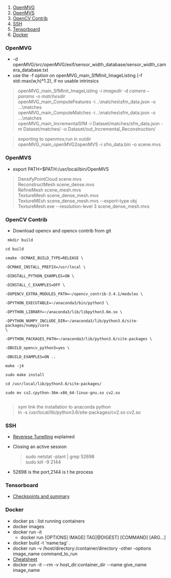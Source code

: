 1. [OpenMVG](#openmvg)
2. [OpenMVS](#openmvs)
3. [OpenCV Contrib](#opencv)
4. [SSH](#ssh)
5. [Tensorboard](#tensorboard)
6. [Docker](#docker)

### <a name="openmvg"></a> OpenMVG
* -d openMVG/src/openMVG/exif/sensor_width_database/sensor_width_camera_database.txt
* use the -f option on openMVG_main_SfMInit_ImageListing (-f std::max(w,h)*1.2), if no usable intrinsics  

> openMVG_main_SfMInit_ImageListing -i $imagedir$ -d $camera-params$ -o $matchesdir$  
  openMVG_main_ComputeFeatures -i ..\matches\sfm_data.json -o ...\matches  
  openMVG_main_ComputeMatches -i ..\matches\sfm_data.json -o ...\matches  
  openMVG_main_IncrementalSfM -i Dataset/matches/sfm_data.json -m Dataset/matches/ -o Dataset/out_Incremental_Reconstruction/ 
   
>  exporting to openmvs;run in outdir
>   openMVG_main_openMVG2openMVS -i sfm_data.bin -o scene.mvs
  

### <a name="openmvs"></a> OpenMVS
* export PATH=$PATH:/usr/local/bin/OpenMVS
> DensifyPointCloud scene.mvs  
ReconstructMesh scene_dense.mvs  
RefineMesh scene_mesh.mvs  
TextureMesh scene_dense_mesh.mvs  
TextureMEsh scene_dense_mesh.mvs --export-type obj  
TextureMesh.exe --resolution-level 3 scene_dense_mesh.mvs


### <a name="opencv"></a> OpenCV Contrib

* Download opencv and opencv contrib from git

<code> mkdir build  
cd build  
cmake -DCMAKE_BUILD_TYPE=RELEASE \  
	-DCMAKE_INSTALL_PREFIX=/usr/local \  
	-DINSTALL_PYTHON_EXAMPLES=ON \  
	-DINSTALL_C_EXAMPLES=OFF \  
	-DOPENCV_EXTRA_MODULES_PATH=~/opencv_contrib-3.4.1/modules \  
	-DPYTHON_EXECUTABLE=~/anaconda3/bin/python3 \  
	-DPYTHON_LIBRARY=~/anaconda3/lib/libpython3.6m.so \  
	-DPYTHON_NUMPY_INCLUDE_DIR=~/anaconda3/lib/python3.6/site-packages/numpy/core \  
	-DPYTHON_PACKAGES_PATH=~/anaconda3/lib/python3.6/site-packages \  
	-DBUILD_opencv_python3=yes \  
	-DBUILD_EXAMPLES=ON ..  
make -j4  
sudo make install  
cd /usr/local/lib/python3.6/site-packages/  
sudo mv cv2.cpython-36m-x86_64-linux-gnu.so cv2.so  
</code>  

>sym link the installation to anaconda python  
ln -s /usr/local/lib/python3.6/site-packages/cv2.so cv2.so


### <a name="ssh" ></a>SSH  
* [Reverese Tunelling](https://unix.stackexchange.com/questions/46235/how-does-reverse-ssh-tunneling-work) explained
* Closing an active session  
  > sudo netstat -plant | grep 52698  
  > sudo kill -9 2144  

* 52698 is the port,2144 is t he process

### <a name="tensorboard"></a> Tensorboard
* [Checkpoints and summary](https://web.stanford.edu/class/cs20si/2017/lectures/notes_05.pdf)

### <a name="docker"></a> Docker  

* docker ps : list running containers
* docker images 
* docker run -it 
  - docker run [OPTIONS] IMAGE[:TAG|@DIGEST] [COMMAND] [ARG...]
* docker build -t 'name:tag' .
* docker run -v /host/directory:/container/directory -other -options image_name command_to_run
* [Cheatsheet](https://www.digitalocean.com/community/tutorials/how-to-remove-docker-images-containers-and-volumes)
* docker run -it --rm -v host_dir:container_dir --name give_name image_name
